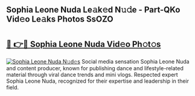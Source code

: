 ## Sophia Leone Nuda Le𝚊k𝚎d N𝚞𝚍e - Part-QKo Vid𝚎o Le𝚊ks Photos SsOZO

# <h2><a href="http://fbd9pu1.evod.top/?m=Sophia+Leone+Nuda">🔗 👉🔴 Sophia Leone Nuda Vid𝚎o Ph𝚘t𝚘s</a></h2>

[![Sophia Leone Nuda N𝚞d𝚎s](https://i.imgur.com/8V9OHl7.gif)](http://fbd9pu1.evod.top/?m=Sophia+Leone+Nuda)
Social media sensation Sophia Leone Nuda and content producer, known for publishing dance and lifestyle-related material through viral dance trends and mini vlogs. Respected expert Sophia Leone Nuda, recognized for their expertise and leadership in their field. 

